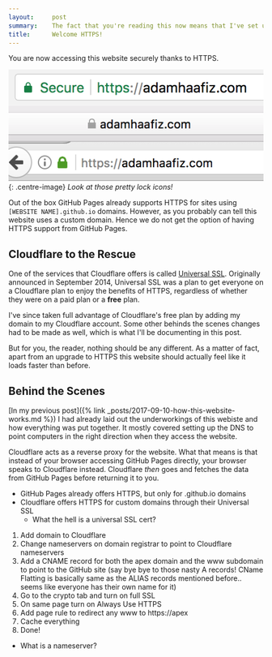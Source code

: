 ```yaml
---
layout:     post
summary:    The fact that you're reading this now means that I've set up this website correctly. Hooray!
title:      Welcome HTTPS!
---
```


You are now accessing this website securely thanks to HTTPS. 

![welcome-https](/images/welcome-https.png){: .centre-image}
*Look at those pretty lock icons!*

Out of the box GitHub Pages already supports HTTPS for sites using `[WEBSITE NAME].github.io` domains. However, as you probably can tell this website uses a custom domain. Hence we do not get the option of having HTTPS support from GitHub Pages.

## Cloudflare to the Rescue

One of the services that Cloudflare offers is called [Universal SSL](https://blog.cloudflare.com/introducing-universal-ssl/). Originally announced in September 2014, Universal SSL was a plan to get everyone on a Cloudflare plan to enjoy the benefits of HTTPS, regardless of whether they were on a paid plan or a **free** plan.

I've since taken full advantage of Cloudflare's free plan by adding my domain to my Cloudflare account. Some other behinds the scenes changes had to be made as well, which is what I'll be documenting in this post.

But for you, the reader, nothing should be any different. As a matter of fact, apart from an upgrade to HTTPS this website should actually feel like it loads faster than before.

## Behind the Scenes

[In my previous post]({% link _posts/2017-09-10-how-this-website-works.md %}) I had already laid out the underworkings of this webiste and how everything was put together. It mostly covered setting up the DNS to point computers in the right direction when they access the website.

Cloudflare acts as a reverse proxy for the website. What that means is that instead of your browser accessing GitHub Pages directly, your browser speaks to Cloudflare instead. Cloudflare *then* goes and fetches the data from GitHub Pages before returning it to you.

- GitHub Pages already offers HTTPS, but only for .github.io domains
- Cloudflare offers HTTPS for custom domains through their Universal SSL
    - What the hell is a universal SSL cert?

1. Add domain to Cloudflare
2. Change nameservers on domain registrar to point to Cloudflare nameservers
3. Add a CNAME record for both the apex domain and the www subdomain to point to the GitHub site (say bye bye to those nasty A records! CName Flatting is basically same as the ALIAS records mentioned before.. seems like everyone has their own name for it)
4. Go to the crypto tab and turn on full SSL
5. On same page turn on Always Use HTTPS
6. Add page rule to redirect any www to https://apex
9. Cache everything
10. Done!

- What is a nameserver?

